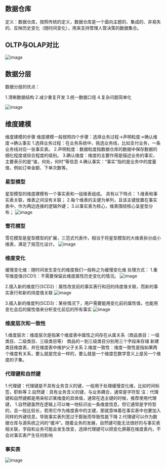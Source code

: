 ## 数据仓库
定义：数据仓库，按照传统的定义，数据仓库是一个面向主题的、集成的、非易失的、反映历史变化（随时间变化），用来支持管理人管决策的数据集合。
## OLTP与OLAP对比
![image](https://user-images.githubusercontent.com/44181286/131643758-ecf3eecc-a4ab-4950-ae75-5ff0eb7ddbbf.png)

## 数据分层
数据分层的优点：


1.清晰数据结构
2.减少重复开发
3.统一数据口径
4.复杂问题简单化

![image](https://user-images.githubusercontent.com/44181286/131644123-af0af96a-3904-4130-a7a2-81058852b527.png)

## 维度建模
维度建模的步骤
维度建模一般按照四个步骤：选择业务过程->声明粒度->确认维度->确认事实
1.选择业务过程：在业务系统中，挑选业务线，比如支付业务，一条业务线对应一张事实表。
2.声明粒度：数据粒度指数据仓库的数据中保存数据的细化程度或综合程度的级别。
3.确认维度：维度的主要作用是描述业务的事实，主要表示的是“谁，何处，何时”等信息
4.确认事实：“事实”指的是业务中的度量值，例如订单金额、下单次数等。

### 星型模型
星型模型的维度建模有一个事实表和一组维表组成。
具有以下特点：
1.维表和事实表关联，维表之间没有关联；
2.每个维表的主键为单列，且该主键放置在事实表中，作为两边连接的逻辑外键；
3.以事实表为核心，维表围绕核心呈星型分布；
![image](https://user-images.githubusercontent.com/44181286/131644637-f4767438-ab60-4dda-bb91-80445baa3bff.png)


### 雪花模型
雪花模型是星型模型的扩展，三范式代表作，相当于将星型模型的大维表拆分成小维表，满足了规范化设计。
![image](https://user-images.githubusercontent.com/44181286/131644697-d9c8444f-c2c6-48c0-adfd-8a20c3320d7f.png)


### 维度变化
缓慢变化维：随时间发生变化的维度我们一般称之为缓慢变化维
处理方式：
1.重写维度值(SCD1)：不需要保留此维度属性历史变化的情况。
![image](https://user-images.githubusercontent.com/44181286/131644995-1e467234-2396-4ec1-9e82-7d0a89c6fbd3.png)

2.插入新的维度行(SCD2)：属性改变前的事实表行和旧的纬度值关联，而新的事实表行和新的纬度值关联
![image](https://user-images.githubusercontent.com/44181286/131645081-33c2aeb6-baa0-4805-8180-7d7a686382dc.png)

3.插入新的维度列(SCD3)：某些情况下，用户需要能用变化前的属性值，也能用变化会后的属性值来分析变化前后的所有事实
![image](https://user-images.githubusercontent.com/44181286/131645156-c5fbe7bd-c041-4ef1-8570-58cc944d582e.png)

### 维度层次和一致性
1.维度层次：维度层次是指某个维度表中属性之间存在从属关系（商品类目：一级类目、二级类目、三级类目等）
          商品的一到三级类目分别用三个字段来存储
          新建类目维度表，并在维度表中维护父子关系
2.维度一致性：维度一致性是指如果两个维度有关系，要么就是完全一样的，要么就是一个维度在数学意义上是另一个维度的子集。



### 代理键和自然键
1.代理键：代理键是不具有业务含义的键，一般用于处理缓慢变化维，比如时间标签，职称等
2.自然键：具有业务含义的键，与业务耦合，通常是字符型
注：代理键和自然键都是用来标识某维度的具体值，通常在选主键的时候，推荐使用代理键，
1.自然键虽然在逻辑上可以唯一地标识出一条维度信息，但它通常是字符型的，且一般比较长，若用它作为维度表中的主键，那就意味着在事实表中也要加入同样的外键信息，导致事实表列宽过于膨胀而导致性能下降
2.代理键可以作为数据仓库与源系统之间的“缓冲”。随着业务的发展，自然键可能无法很好的与事实表相关联，字段和业务可能会发生改变，选择代理键可以把变化屏蔽在维度表内，不会对事实表产生任何影响

### 事实表
![image](https://user-images.githubusercontent.com/44181286/131645710-fa6be554-ff09-45cb-8ff3-0effdba53965.png)


